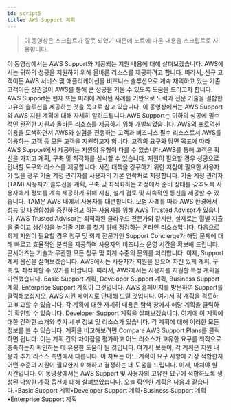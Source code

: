 ```yaml
---
id: script5
title: AWS Support 계획
---
```


> 이 동영상은 스크립트가 잘못 되었기 때문에 노트에 나온 내용을 스크립트로 사용합니다.

이 동영상에서는 AWS Support와 제공되는 지원 내용에 대해 살펴보겠습니다. AWS에서는 귀하의 성공을 지원하기 위해 올바른 리소스를 제공하려고 합니다. 따라서, 신규 고객이든 AWS 서비스 및 애플리케이션을 비즈니스 솔루션으로 계속 채택하고 있는 기존 고객이든 상관없이 AWS를 통해 큰 성공을 거둘 수 있도록 도움을 드리고자 합니다. AWS Support는 현재 또는 미래에 계획된 사례를 기반으로 노력과 전문 기술을 결합한 고유의 솔루션을 제공하는 것을 목표로 삼고 있습니다. 이 동영상에서는 AWS Support와 AWS 지원 계획에 대해 자세히 알려드립니다.AWS Support는 귀하의 성공에 필수적인 완전한 지원과 올바른 리소스를 제공하기 위해 개발되었습니다. AWS의 프로덕션 이용을 모색하면서 AWS와 실험을 진행하는 고객과 비즈니스 필수 리소스로서 AWS를 이용하는 고객 등 모든 고객을 지원하고자 합니다. 고객의 요구와 당면 목표에 따라 AWS Support에서 제공하는 지원의 유형이 다를 수 있습니다.AWS를 통해 고객은 확신을 가지고 계획, 구축 및 최적화를 실시할 수 있습니다. 지원이 필요할 경우 성공으로 안내할 도구와 리소스를 제공합니다. 사전 대책을 강구하기 위한 지침이 필요한 사용자가 있을 경우 기술 계정 관리자를 사용자의 기본 연락처로 지정합니다. 기술 계정 관리자(TAM) 사용자가 솔루션을 계획, 구축 및 최적화하는 과정에서 준비 상태를 갖추도록 사용자에게 정보를 계속 제공하기 위해 지침, 설계 검토 및 지속적인 통신을 제공할 수 있습니다. TAM은 AWS 내에서 사용자를 대변합니다. 모범 사례를 따라 AWS 환경에서 성능 및 내결함성을 증진하려고 하는 사용자를 위해 AWS Trusted Advisor가 있습니다. AWS Trusted Advisor는 최적화된 클라우드 전문가와 같지만, 실제로는 월별 지출을 줄이고 생산성을 높여줄 기회를 찾기 위해 점검하는 온라인 리소스입니다. 다음으로 회계 지원이 필요할 경우 청구 및 회계 전문가인 Support Concierge가 해당 문제에 대해 빠르고 효율적인 분석을 제공하여 사용자의 비즈니스 운영 시간을 확보해 드립니다. 콘시어즈는 기술과 무관한 모든 청구 및 회계 수준의 문의를 처리합니다. 이제, Support 계획 옵션을 살펴보겠습니다. AWS에서는 사용자가 지원을 받으며 자신 있게 계획, 구축 및 최적화할 수 있기를 바랍니다. 따라서, AWS에서는 사용자를 지원할 특정 계획을 마련했습니다. Basic Support 계획, Developer Support 계획, Business Support 계획, Enterprise Support 계획이 그것입니다. AWS 홈페이지를 방문하여 Support를 클릭해보십시오. AWS 지원 페이지로 안내해 드릴 것입니다. 여기서 각 계획을 검토하고 비교할 수 있습니다. 각 계획에 대한 자세히 내용은 탐색 창에서 해당 계획을 클릭하여 확인할 수 있습니다. Developer Support 계획을 살펴보겠습니다. 여기에 이 계획에 대한 간략한 소개와 추가 세부 정보 및 리소스가 있습니다. 각 계획에 대해 이러한 모든 정보를 볼 수 있습니다. 계획을 비교해보려면 Compare AWS Support Plans를 클릭하면 됩니다. 이는 계획 간의 차이점을 평가하고 어느 리소스가 고유한 요구를 최적으로 충족하는지 확인하는 데 유용한 도움이 될 것입니다. 여기서 보듯이, 각 계획은 지원 내용과 추가 리소스 측면에서 다릅니다. 이 차트는 어느 계획이 요구 사항에 가장 적합한지 어떤 수준의 지원이 필요한지 이해하고 결정하는 데 도움을 드립니다. 이제, 마쳐야 할 시간입니다. 이 동영상에서는 AWS Support 및 사용자의 고유한 요구에 적합하도록 생성된 다양한 계획 옵션에 대해 살펴보았습니다. 오늘 확인한 계획은 다음과 같습니다.•Basic Support 계획•Developer Support 계획•Business Support 계획•Enterprise Support 계획
